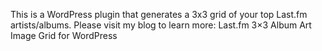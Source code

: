 This is a WordPress plugin that generates a 3x3 grid of your top Last.fm artists/albums. Please visit my blog to learn more: Last.fm 3×3 Album Art Image Grid for WordPress
